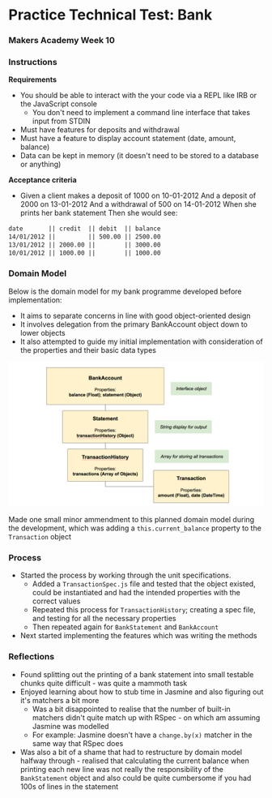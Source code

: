 # Practice Technical Test: Bank
### Makers Academy Week 10

### Instructions

**Requirements**
* You should be able to interact with the your code via a REPL like IRB or the JavaScript console
  * You don't need to implement a command line interface that takes input from STDIN
* Must have features for deposits and withdrawal
* Must have a feature to display account statement (date, amount, balance)
* Data can be kept in memory (it doesn't need to be stored to a database or anything)

**Acceptance criteria**
* Given a client makes a deposit of 1000 on 10-01-2012 And a deposit of 2000 on 13-01-2012 And a withdrawal of 500 on 14-01-2012 When she prints her bank statement Then she would see:

```
date       || credit  || debit  || balance
14/01/2012 ||         || 500.00 || 2500.00
13/01/2012 || 2000.00 ||        || 3000.00
10/01/2012 || 1000.00 ||        || 1000.00
```

### Domain Model

Below is the domain model for my bank programme developed before implementation:
  * It aims to separate concerns in line with good object-oriented design
  * It involves delegation from the primary BankAccount object down to lower objects
  * It also attempted to guide my initial implementation with consideration of the properties and their basic data types

![Alt text](/assets/domainModel.png?raw=true "Optional Title")

Made one small minor ammendment to this planned domain model during the development, which was adding a `this.current_balance` property to the `Transaction` object

### Process

* Started the process by working through the unit specifications.
  * Added a `TransactionSpec.js` file and tested that the object existed, could be instantiated and had the intended properties with the correct values
  * Repeated this process for `TransactionHistory`; creating a spec file, and testing for all the necessary properties
  * Then repeated again for `BankStatement` and `BankAccount`
* Next started implementing the features which was writing the methods

### Reflections

* Found splitting out the printing of a bank statement into small testable chunks quite difficult - was quite a mammoth task
* Enjoyed learning about how to stub time in Jasmine and also figuring out it's matchers a bit more
  * Was a bit disappointed to realise that the number of built-in matchers didn't quite match up with RSpec - on which am assuming Jasmine was modelled
  * For example: Jasmine doesn't have a `change.by(x)` matcher in the same way that RSpec does
* Was also a bit of a shame that had to restructure by domain model halfway through - realised that calculating the current balance when printing each new line was not really the responsibility of the `BankStatement` object and also could be quite cumbersome if you had 100s of lines in the statement
